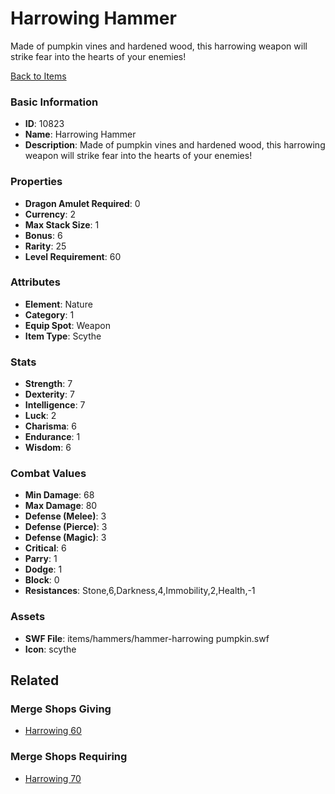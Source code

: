 # Harrowing Hammer

Made of pumpkin vines and hardened wood, this harrowing weapon will strike fear into the hearts of your enemies!

[Back to Items](../items.md)

### Basic Information

- **ID**: 10823
- **Name**: Harrowing Hammer
- **Description**: Made of pumpkin vines and hardened wood, this harrowing weapon will strike fear into the hearts of your enemies!

### Properties

- **Dragon Amulet Required**: 0
- **Currency**: 2
- **Max Stack Size**: 1
- **Bonus**: 6
- **Rarity**: 25
- **Level Requirement**: 60

### Attributes

- **Element**: Nature
- **Category**: 1
- **Equip Spot**: Weapon
- **Item Type**: Scythe

### Stats

- **Strength**: 7
- **Dexterity**: 7
- **Intelligence**: 7
- **Luck**: 2
- **Charisma**: 6
- **Endurance**: 1
- **Wisdom**: 6

### Combat Values

- **Min Damage**: 68
- **Max Damage**: 80
- **Defense (Melee)**: 3
- **Defense (Pierce)**: 3
- **Defense (Magic)**: 3
- **Critical**: 6
- **Parry**: 1
- **Dodge**: 1
- **Block**: 0
- **Resistances**: Stone,6,Darkness,4,Immobility,2,Health,-1

### Assets

- **SWF File**: items/hammers/hammer-harrowing pumpkin.swf
- **Icon**: scythe

## Related

### Merge Shops Giving

- [Harrowing 60](../merge-shops/187-harrowing-60.md)

### Merge Shops Requiring

- [Harrowing 70](../merge-shops/188-harrowing-70.md)


